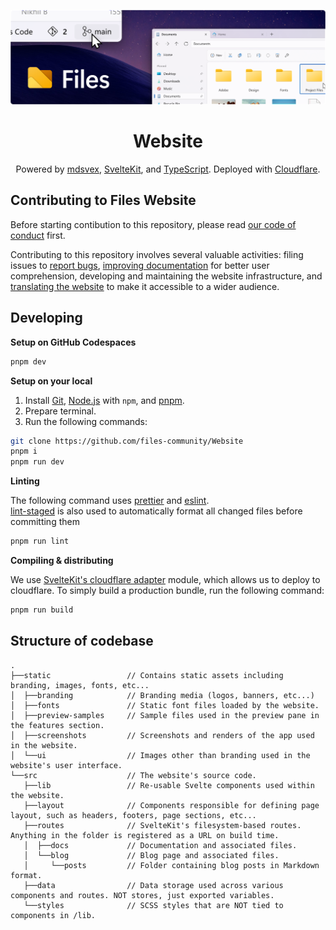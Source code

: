 <p align="center">
  <a style="text-decoration:none" href="https://files.community">
    <img alt="Files hero image" src="https://github.com/files-community/Files/blob/main/assets/ReadmeHero.png" /></a>
  <h1 align="center">Website</h1>
</p>

<p align="center">
  Powered by <a href="https://mdsvex.pngwn.io">mdsvex</a>, <a href="https://svelte.dev">SvelteKit</a>, and <a href="https://typescriptlang.org">TypeScript</a>. Deployed with <a href="https://www.cloudflare.com">Cloudflare</a>.
</p>

## Contributing to Files Website

Before starting contibution to this repository, please read [our code of conduct](./CODE_OF_CONDUCT.md) first.

Contributing to this repository involves several valuable activities: filing issues to [report bugs](https://github.com/files-community/Files/issues/new/choose), [improving documentation](./CONTRIBUTING.md#contributing-to-the-docs) for better user comprehension, developing and maintaining the website infrastructure, and [translating the website](https://crowdin.com/project/files-website) to make it accessible to a wider audience.

## Developing

**Setup on GitHub Codespaces**

```bash
pnpm dev
```

**Setup on your local**

1. Install [Git](https://git-scm.com), [Node.js](https://nodejs.org/en/) with `npm`, and [pnpm](https://pnpm.io).
2. Prepare terminal.
3. Run the following commands:
```bash
git clone https://github.com/files-community/Website
pnpm i
pnpm run dev
```

**Linting**

The following command uses [prettier](https://prettier.io) and [eslint](https://eslint.org/).
<br/>
[lint-staged](https://github.com/okonet/lint-staged) is also used to automatically format all changed files before committing them

```bash
pnpm run lint
```

**Compiling & distributing**

We use [SvelteKit's cloudflare adapter](https://www.npmjs.com/package/@sveltejs/adapter-cloudflare) module, which allows us to deploy to cloudflare. To simply build a production bundle, run the following command:

```bash
pnpm run build
```

## Structure of codebase

```
.
├──static                 // Contains static assets including branding, images, fonts, etc...
│  ├──branding            // Branding media (logos, banners, etc...)
│  ├──fonts               // Static font files loaded by the website.
│  ├──preview-samples     // Sample files used in the preview pane in the features section.
│  ├──screenshots         // Screenshots and renders of the app used in the website.
│  └──ui                  // Images other than branding used in the website's user interface.
└──src                    // The website's source code.
   ├──lib                 // Re-usable Svelte components used within the website.
   ├──layout              // Components responsible for defining page layout, such as headers, footers, page sections, etc...
   ├──routes              // SvelteKit's filesystem-based routes. Anything in the folder is registered as a URL on build time.
   │  ├──docs             // Documentation and associated files.
   │  └──blog             // Blog page and associated files.
   │     └──posts         // Folder containing blog posts in Markdown format.
   ├──data                // Data storage used across various components and routes. NOT stores, just exported variables.
   └──styles              // SCSS styles that are NOT tied to components in /lib.
```
